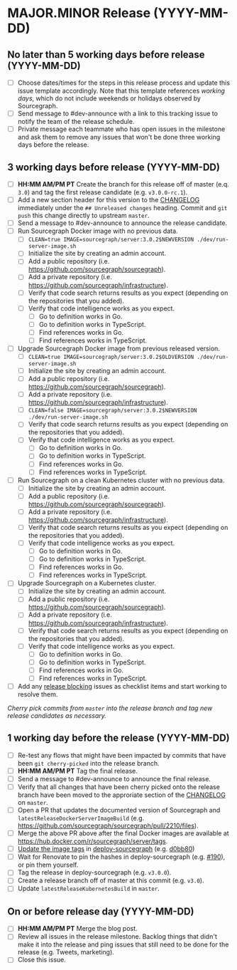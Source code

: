 <!--
This template is used for our monthly major/minor releases of Sourcegraph.
It is not used for patch releases.
-->

# MAJOR.MINOR Release (YYYY-MM-DD)

## No later than 5 working days before release (YYYY-MM-DD)

- [ ] Choose dates/times for the steps in this release process and update this issue template accordingly. Note that this template references _working days_, which do not include weekends or holidays observed by Sourcegraph.
- [ ] Send message to #dev-announce with a link to this tracking issue to notify the team of the release schedule.
- [ ] Private message each teammate who has open issues in the milestone and ask them to remove any issues that won't be done three working days before the release.

## 3 working days before release (YYYY-MM-DD)

- [ ] **HH:MM AM/PM PT** Create the branch for this release off of master (e.q. `3.0`) and tag the first release candidate (e.g. `v3.0.0-rc.1`).
- [ ] Add a new section header for this version to the [CHANGELOG](../../CHANGELOG.md#unreleased) immediately under the `## Unreleased changes` heading. <!-- TODO(nick): link to example change --> Commit and `git push` this change directly to upstream `master`.
- [ ] Send a message to #dev-announce to announce the release candidate.
- [ ] Run Sourcegraph Docker image with no previous data.
    - [ ] `CLEAN=true IMAGE=sourcegraph/server:3.0.2$NEWVERSION ./dev/run-server-image.sh`
    - [ ] Initialize the site by creating an admin account.
    - [ ] Add a public repository (i.e. https://github.com/sourcegraph/sourcegraph).
    - [ ] Add a private repository (i.e. https://github.com/sourcegraph/infrastructure).
    - [ ] Verify that code search returns results as you expect (depending on the repositories that you added).
    - [ ] Verify that code intelligence works as you expect.
        - [ ] Go to definition works in Go.
        - [ ] Go to definition works in TypeScript.
        - [ ] Find references works in Go.
        - [ ] Find references works in TypeScript.
- [ ] Upgrade Sourcegraph Docker image from previous released version.
    - [ ] `CLEAN=true IMAGE=sourcegraph/server:3.0.2$OLDVERSION ./dev/run-server-image.sh`
    - [ ] Initialize the site by creating an admin account.
    - [ ] Add a public repository (i.e. https://github.com/sourcegraph/sourcegraph).
    - [ ] Add a private repository (i.e. https://github.com/sourcegraph/infrastructure).
    - [ ] `CLEAN=false IMAGE=sourcegraph/server:3.0.2$NEWVERSION ./dev/run-server-image.sh`
    - [ ] Verify that code search returns results as you expect (depending on the repositories that you added).
    - [ ] Verify that code intelligence works as you expect.
        - [ ] Go to definition works in Go.
        - [ ] Go to definition works in TypeScript.
        - [ ] Find references works in Go.
        - [ ] Find references works in TypeScript.
- [ ] Run Sourcegraph on a clean Kubernetes cluster with no previous data.
    - [ ] Initialize the site by creating an admin account.
    - [ ] Add a public repository (i.e. https://github.com/sourcegraph/sourcegraph).
    - [ ] Add a private repository (i.e. https://github.com/sourcegraph/infrastructure).
    - [ ] Verify that code search returns results as you expect (depending on the repositories that you added).
    - [ ] Verify that code intelligence works as you expect.
        - [ ] Go to definition works in Go.
        - [ ] Go to definition works in TypeScript.
        - [ ] Find references works in Go.
        - [ ] Find references works in TypeScript.
- [ ] Upgrade Sourcegraph on a Kubernetes cluster.
    - [ ] Initialize the site by creating an admin account.
    - [ ] Add a public repository (i.e. https://github.com/sourcegraph/sourcegraph).
    - [ ] Add a private repository (i.e. https://github.com/sourcegraph/infrastructure).
    - [ ] Verify that code search returns results as you expect (depending on the repositories that you added).
    - [ ] Verify that code intelligence works as you expect.
        - [ ] Go to definition works in Go.
        - [ ] Go to definition works in TypeScript.
        - [ ] Find references works in Go.
        - [ ] Find references works in TypeScript.
- [ ] Add any [release blocking](releases.md#blocking) issues as checklist items and start working to resolve them.

_Cherry pick commits from `master` into the release branch and tag new release candidates as necessary._

## 1 working day before the release (YYYY-MM-DD)

- [ ] Re-test any flows that might have been impacted by commits that have been `git cherry-picked` into the release branch.
- [ ] **HH:MM AM/PM PT** Tag the final release.
- [ ] Send a message to #dev-announce to announce the final release.
- [ ] Verify that all changes that have been cherry picked onto the release branch have been moved to the approriate section of the [CHANGELOG](../../CHANGELOG.md) on `master`.
- [ ] Open a PR that updates the documented version of Sourcegraph and `latestReleaseDockerServerImageBuild` (e.g. https://github.com/sourcegraph/sourcegraph/pull/2210/files).
- [ ] Merge the above PR above after the final Docker images are available at https://hub.docker.com/r/sourcegraph/server/tags.
- [ ] [Update the image tags](https://github.com/sourcegraph/deploy-sourcegraph/blob/master/README.dev.md#updating-docker-image-tags) in [deploy-sourcegraph](https://github.com/sourcegraph/deploy-sourcegraph) (e.g. [d0bb80](https://github.com/sourcegraph/deploy-sourcegraph/commit/d0bb80f559e7e9ef3b1915ddba72f4beff32276c))
- [ ] Wait for Renovate to pin the hashes in deploy-sourcegraph (e.g. [#190](https://github.com/sourcegraph/deploy-sourcegraph/pull/190/files)), or pin them yourself.
- [ ] Tag the release in deploy-sourcegraph (e.g. `v3.0.0`).
- [ ] Create a release branch off of master at this commit (e.g. `v3.0`).
- [ ] Update `latestReleaseKubernetesBuild` in `master`. <!-- TODO(nick): example -->

## On or before release day (YYYY-MM-DD)

- [ ] **HH:MM AM/PM PT** Merge the blog post.
- [ ] Review all issues in the release milestone. Backlog things that didn't make it into the release and ping issues that still need to be done for the release (e.g. Tweets, marketing).
- [ ] Close this issue.
